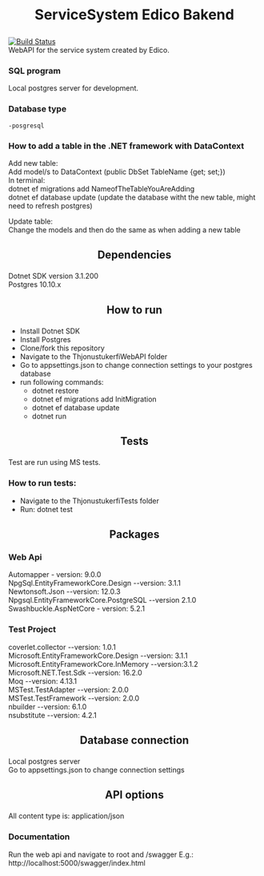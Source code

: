 # <p align="center">ServiceSystem Edico Bakend</p>
[![Build Status](https://dev.azure.com/edicoehf/Tjonustukerfi/_apis/build/status/.Net%20Bakendi%20Pipeline?branchName=master)](https://dev.azure.com/edicoehf/Tjonustukerfi/_build/latest?definitionId=7&branchName=master)
<br />
WebAPI for the service system created by Edico.<br />

### <p>SQL program</p>
Local postgres server for development.

### <p>Database type</p>
    -posgresql
### <p>How to add a table in the .NET framework with DataContext</p>
Add new table: <br />
    Add model/s to DataContext (public DbSet<className> TableName {get; set;}) <br />
    In terminal: <br />
        dotnet ef migrations add NameofTheTableYouAreAdding <br />
        dotnet ef database update (update the database witht the new table, might need to refresh postgres) <br />

Update table: <br />
    Change the models and then do the same as when adding a new table <br />

## <p align="center">Dependencies</p>
Dotnet SDK version 3.1.200 <br />
Postgres 10.10.x

## <p align="center">How to run</p>
* Install Dotnet SDK
* Install Postgres
* Clone/fork this repository
* Navigate to the ThjonustukerfiWebAPI folder
* Go to appsettings.json to change connection settings to your postgres database
* run following commands:
    * dotnet restore
    * dotnet ef migrations add InitMigration
    * dotnet ef database update
    * dotnet run

## <p align="center">Tests</p>
Test are run using MS tests.<br />
### How to run tests:<br />
* Navigate to the ThjonustukerfiTests folder
* Run: dotnet test

## <p align="center">Packages</p>
### <p>Web Api</p>
Automapper  - version: 9.0.0<br />
NpgSql.EntityFrameworkCore.Design --version: 3.1.1<br />
Newtonsoft.Json --version: 12.0.3<br />
Npgsql.EntityFrameworkCore.PostgreSQL --version 2.1.0 <br />
Swashbuckle.AspNetCore - version: 5.2.1
### <p>Test Project</p>
coverlet.collector --version: 1.0.1<br />
Microsoft.EntityFrameworkCore.Design --version: 3.1.1<br />
Microsoft.EntityFrameworkCore.InMemory --version:3.1.2 <br />
Microsoft.NET.Test.Sdk --version: 16.2.0<br />
Moq --version: 4.13.1<br />
MSTest.TestAdapter --version: 2.0.0<br />
MSTest.TestFramework --version: 2.0.0<br />
nbuilder --version: 6.1.0<br />
nsubstitute --version: 4.2.1<br />

## <p align="center">Database connection</p>
Local postgres server <br />
Go to appsettings.json to change connection settings

## <p align="center">API options</p>
All content type is: application/json

### <p>Documentation</p>
Run the web api and navigate to root and /swagger E.g.:
http://localhost:5000/swagger/index.html
